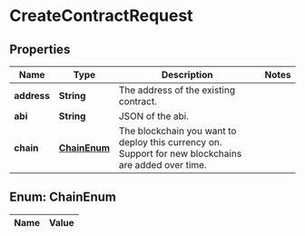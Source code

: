 

# CreateContractRequest

## Properties

Name | Type | Description | Notes
------------ | ------------- | ------------- | -------------
**address** | **String** | The address of the existing contract. | 
**abi** | **String** | JSON of the abi. | 
**chain** | [**ChainEnum**](#ChainEnum) | The blockchain you want to deploy this currency on. Support for new blockchains are added over time. | 


## Enum: ChainEnum

Name | Value
---- | -----




